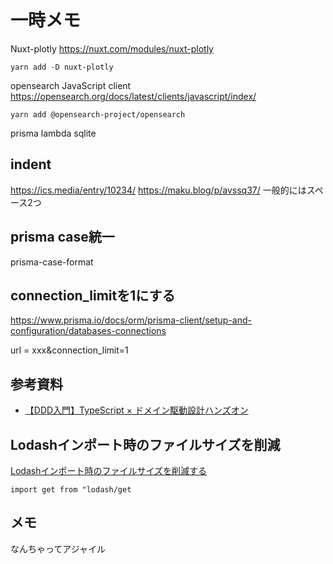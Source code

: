 # 一時メモ
Nuxt-plotly
https://nuxt.com/modules/nuxt-plotly
```
yarn add -D nuxt-plotly
```

opensearch JavaScript client
https://opensearch.org/docs/latest/clients/javascript/index/
```
yarn add @opensearch-project/opensearch
```

prisma lambda sqlite

## indent
https://ics.media/entry/10234/
https://maku.blog/p/avssq37/
一般的にはスペース2つ

## prisma case統一
prisma-case-format

## connection_limitを1にする
https://www.prisma.io/docs/orm/prisma-client/setup-and-configuration/databases-connections

url = xxx&connection_limit=1

## 参考資料
- [【DDD入門】TypeScript × ドメイン駆動設計ハンズオン](https://zenn.dev/yamachan0625/books/ddd-hands-on)

## Lodashインポート時のファイルサイズを削減
[Lodashインポート時のファイルサイズを削減する](https://qiita.com/ykhirao/items/c3f35373267798447dba)
```
import get from "lodash/get
```

## メモ
なんちゃってアジャイル